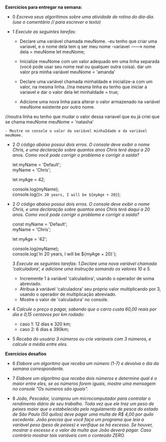 **Exercícios para entregar na semana:** 

- 0 *Escreva seus algoritimos sobre uma atividade de rotina do dia-dia. (use o comentário // para escrever o texto)*

- 1 *Execute as seguintes tarefas:*
    - Declare uma variável chamada meuNome.
-eu tenho que criar uma variavel, e o nome dela tem q ser meu nome
-variavel ---> nome dela = meuNome 
let meuNome;


    - Inicialize meuNome com um valor adequado em uma linha separada (você pode usar seu nome real ou qualquer outra coisa).
dar um valor pra minha variável
meuNome = 'amanda'

    - Declare uma variável chamada minhaIdade e inicialize-a com um valor, na mesma linha.
//na mesma linha eu tenho que iniciar a variavel e dar o valor dela
let minhaIdade = true;

    - Adicione uma nova linha para alterar o valor armazenado na variável meuNome existente por outro nome.

//noutra linha eu tenho que mudar o valor dessa variavel que eu já criei que se chama meuNome
meuNome = 'natasha'

    - Mostre no console o valor da variável minhaIdade e da variável meuNome.


- 2 *O código abaixo possui dois erros. O console deve exibir o nome Chris, e uma declaração sobre quantos anos Chris terá daqui a 20 anos. Como você pode corrigir o problema e corrigir a saída?*

     let myName = 'Default';    
     myName = 'Chris';

     let myAge = 42;

     console.log(myName);    
     console.log(`In 20 years, I will be ${myAge + 20}`);

- 2 *O código abaixo possui dois erros. O console deve exibir o nome Chris, e uma declaração sobre quantos anos Chris terá daqui a 20 anos. Como você pode corrigir o problema e corrigir a saída?*

     const myName = 'Default';    
     myName = 'Chris';

     let myAge = '42';

     console.log(myName);    
     console.log(\`In 20 years, I will be ${myAge + 20}`);

     3 *Execute as seguintes tarefas: 1.Declare uma nova variável chamada 'calculadora', e adicione uma instrução somando os valores 10 e 5.*
    - Incremente 1 à variável 'calculadora', usando o operador de soma abreviado.
    - Atribua à variável 'calculadora' seu próprio valor multiplicando por 3, usando o operador de multiplicação abreviado.
    - Mostre o valor de 'calculadora' no console.


- 4 *Calcule o preço a pagar, sabendo que o carro custa 60,00 reais por dia e 0,15 centavos por km rodado:*
    - caso 1: 12 dias e 320 km; 
    - caso 2: 6 dias e 390km; 

- 5 *Receba do usuário 3 números ou crie variaveis com 3 números, e calcule a média entre eles.*


**Exercícios desafios**
- 6 *Elabore um algoritmo que receba um número (1-7) e devolva o dia da semana correspondente.*

- 7 *Elabore um algoritmo que receba dois números e determine qual é o maior entre eles, se os números forem iguais, mostre uma mensagem no console "Os números são iguais".*

- 8 *João, Pescador, \comprou um microcomputador para controlar o rendimento diário de seu trabalho. Toda vez que ele traz um peso de peixes maior que o estabelecido pelo regulamento de pesca do estado de São Paulo (50 quilos) deve pagar uma multa de R$ 4,00 por quilo excedente. João precisa que você faça um programa que leia a variável peso (peso de peixes) e verifique se há excesso. Se houver, mostrar o excesso e o valor da multa que João deverá pagar. Caso contrário mostrar tais variáveis com o conteúdo ZERO.*
